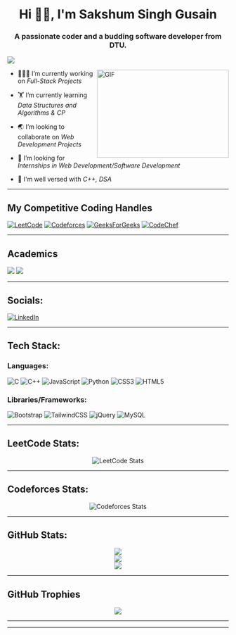 <h1 align="center">Hi 👋🏼, I'm Sakshum Singh Gusain</h1>
<h3 align="center">A passionate coder and a budding software developer from DTU.</h3>

![](https://komarev.com/ghpvc/?username=ParthJohri&color=red&style=flat-square) 

<img align="right" alt="GIF" src="https://github.com/abhisheknaiidu/abhisheknaiidu/blob/master/code.gif?raw=true" width="300" height="200" />

- 👨🏽‍💻 I’m currently working on *Full-Stack Projects*

- 🏋 I’m currently learning *Data Structures and Algorithms & CP*

- 🌏 I’m looking to collaborate on *Web Development Projects*

- 🤝 I’m looking for *Internships in Web Development/Software Development*

- 💬 I'm well versed with *C++, DSA*

<hr>

## My Competitive Coding Handles

[![LeetCode](https://img.shields.io/badge/LeetCode-000000?style=for-the-badge&logo=LeetCode&logoColor=#d16c06)](https://leetcode.com/devil_coder123/)
[![Codeforces](https://img.shields.io/badge/Codeforces-445f9d?style=for-the-badge&logo=Codeforces&logoColor=white)](https://codeforces.com/profile/devil_coder123)
[![GeeksForGeeks](https://img.shields.io/badge/GeeksforGeeks-gray?style=for-the-badge&logo=geeksforgeeks&logoColor=35914c)](https://auth.geeksforgeeks.org/user/shakshamgusain12)
[![CodeChef](https://img.shields.io/badge/CodeChef-%23964B00.svg?style=for-the-badge&logo=CodeChef&logoColor=white)](https://www.codechef.com/users/devil_coder123)
<hr>

## Academics

<span><img src="https://img.shields.io/badge/DTU-BTECH_ECE-red?style=for-the-badge"></span>
<span><img src="https://img.shields.io/badge/GPA-8.36/10-gold?style=for-the-badge"></span>
<hr>

## Socials:

[![LinkedIn](https://img.shields.io/badge/LinkedIn-0077B5?style=for-the-badge&logo=linkedin&logoColor=white)](https://www.linkedin.com/in/sakshum-singh-gusain/)
<hr>

## Tech Stack:

### Languages:
![C](https://img.shields.io/badge/c-%2300599C.svg?style=for-the-badge&logo=c&logoColor=white) ![C++](https://img.shields.io/badge/c++-%2300599C.svg?style=for-the-badge&logo=c%2B%2B&logoColor=white)   ![JavaScript](https://img.shields.io/badge/javascript-%23323330.svg?style=for-the-badge&logo=javascript&logoColor=%23F7DF1E)  ![Python](https://img.shields.io/badge/python-3670A0?style=for-the-badge&logo=python&logoColor=ffdd54) ![CSS3](https://img.shields.io/badge/css3-%231572B6.svg?style=for-the-badge&logo=css3&logoColor=white) ![HTML5](https://img.shields.io/badge/html5-%23E34F26.svg?style=for-the-badge&logo=html5&logoColor=white)

### Libraries/Frameworks:

![Bootstrap](https://img.shields.io/badge/bootstrap-%23563D7C.svg?style=for-the-badge&logo=bootstrap&logoColor=white) ![TailwindCSS](https://img.shields.io/badge/tailwindcss-%2338B2AC.svg?style=for-the-badge&logo=tailwind-css&logoColor=white) ![jQuery](https://img.shields.io/badge/jquery-%230769AD.svg?style=for-the-badge&logo=jquery&logoColor=white) ![MySQL](https://img.shields.io/badge/mysql-%2300f.svg?style=for-the-badge&logo=mysql&logoColor=white)

<hr>

## LeetCode Stats:

<div align="center">

![LeetCode Stats](https://leetcode.card.workers.dev/devil_coder123?theme=auto&font=baloo&extension=null)

</div>

<hr>

## Codeforces Stats:

<div align="center">

![Codeforces Stats](https://codeforces-readme-stats.vercel.app/api/card?username=devil_coder123)

</div>
<hr>

## GitHub Stats:
<div align="center">

![](https://github-readme-stats.vercel.app/api?username=SakshumGusain&theme=tokyonight&hide_border=false&include_all_commits=true&count_private=false)<br/>
![](https://github-readme-streak-stats.herokuapp.com/?user=SakshumGusain&theme=tokyonight&hide_border=false)<br/>
![](https://github-readme-stats.vercel.app/api/top-langs/?username=SakshumGusain&theme=tokyonight&hide_border=false&include_all_commits=true&count_private=false&layout=compact)

</div>
<hr>

## GitHub Trophies
<div align="center">

![](https://github-profile-trophy.vercel.app/?username=SakshumGusain&theme=monokai&no-frame=false&no-bg=true&margin-w=4)

</div>
<hr>

<hr>
